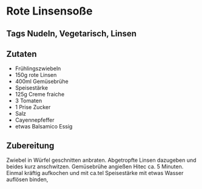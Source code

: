 # Rote Linsensoße

## Tags Nudeln, Vegetarisch, Linsen

## Zutaten

- Frühlingszwiebeln
- 150g rote Linsen
- 400ml Gemüsebrühe
- Speisestärke
- 125g Creme fraiche
- 3 Tomaten
- 1 Prise Zucker
- Salz
- Cayennepfeffer
- etwas Balsamico Essig

## Zubereitung

Zwiebel in Würfel geschnitten anbraten.
Abgetropfte Linsen dazugeben
und beides kurz anschwitzen. Gemüsebrühe angießen Hitec ca. 5 Minuten. Einmal kräftig aufkochen und mit ca.tel Speisestärke mit etwas Wasser auflösen binden,
